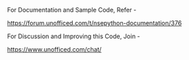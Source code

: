 For Documentation and Sample Code, Refer -

https://forum.unofficed.com/t/nsepython-documentation/376

For Discussion and Improving this Code, Join -

https://www.unofficed.com/chat/